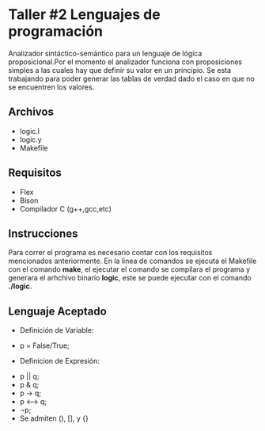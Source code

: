 # Taller #2 Lenguajes de programación
Analizador sintáctico-semántico para un lenguaje de lógica proposicional.Por el momento el analizador funciona con proposiciones simples a las cuales hay que definir su valor en un principio. Se esta trabajando para poder generar las tablas de verdad dado el caso en que no se encuentren los valores. 

## Archivos
* logic.l
* logic.y
* Makefile

## Requisitos
- Flex
- Bison
- Compilador C (g++,gcc,etc)

## Instrucciones

Para correr el programa es necesario contar con los requisitos mencionados anteriormente. En la linea de comandos se ejecuta el Makefile con el comando __make__, el ejecutar el comando se compilara el programa y generara el arhchivo binario __logic__, este se puede ejecutar con el comando __./logic__.

## Lenguaje Aceptado
* Definición de Variable: 
- p = False/True;
* Definicion de Expresión:  
- p || q;  
- p & q; 
- p -> q;
- p <--> q; 
- ¬p;
- Se admiten (), [], y {}
